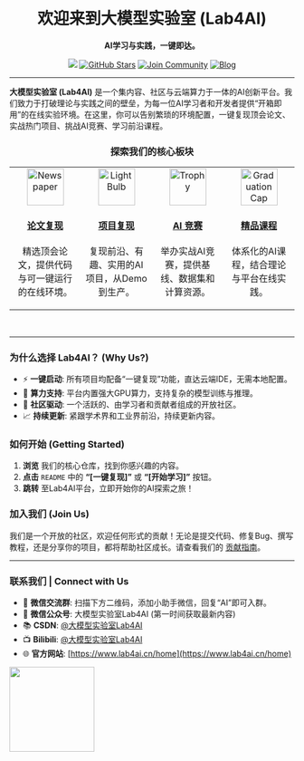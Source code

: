 

<h1 align="center">欢迎来到大模型实验室 (Lab4AI)</h1>

<p align="center">
  <strong>AI学习与实践，一键即达。</strong>
</p>

<p align="center">
   <a href="【平台链接】"><img src="https://img.shields.io/badge/Lab4AI-platform-purple"></a>
    <a href="https://github.com/Lab4AI-Hub"><img src="https://img.shields.io/github/stars/Lab4AI-Hub?style=social" alt="GitHub Stars"></a>
    <a href="【你的社区链接，如Discord/Slack】"><img src="https://img.shields.io/badge/Join-Community-brightgreen.svg" alt="Join Community"></a>
    <a href="【官方博客链接】"><img src="https://img.shields.io/badge/Read-Blog-orange.svg" alt="Blog"></a>
</p>

---

**大模型实验室 (Lab4AI)** 是一个集内容、社区与云端算力于一体的AI创新平台。我们致力于打破理论与实践之间的壁垒，为每一位AI学习者和开发者提供“开箱即用”的在线实验环境。在这里，你可以告别繁琐的环境配置，一键复现顶会论文、实战热门项目、挑战AI竞赛、学习前沿课程。

<h3 align="center">探索我们的核心板块</h3>

<table width="100%" align="center">
<tr valign="top">
<td width="25%" align="center">
  <a href="https://github.com/Lab4AI-Hub/ReproHub">
   <img src="https://raw.githubusercontent.com/Tarikul-Islam-Anik/Telegram-Animated-Emojis/main/Objects/Newspaper.webp" alt="Newspaper" width="65" height="65" />
    <h4>论文复现</h4>
  </a>
  <p>精选顶会论文，提供代码与可一键运行的在线环境。</p>
</td>
<td width="25%" align="center">
  <a href="https://github.com/Lab4AI-Hub/ProjectHub">
 <img src="https://raw.githubusercontent.com/Tarikul-Islam-Anik/Telegram-Animated-Emojis/main/Objects/Light%20Bulb.webp" alt="Light Bulb" width="65" height="65" />
    <h4>项目复现</h4>
  </a>
  <p>复现前沿、有趣、实用的AI项目，从Demo到生产。</p>
</td>
<td width="25%" align="center">
  <a href="https://github.com/Lab4AI-Hub/CompetitionHub">
<img src="https://raw.githubusercontent.com/Tarikul-Islam-Anik/Telegram-Animated-Emojis/main/Activity/Trophy.webp" alt="Trophy" width="65" height="65" />
    <h4>AI 竞赛</h4>
  </a>
  <p>举办实战AI竞赛，提供基线、数据集和计算资源。</p>
</td>
<td width="25%" align="center">
  <a href="https://github.com/Lab4AI-Hub/CourseHub">
<img src="https://raw.githubusercontent.com/Tarikul-Islam-Anik/Telegram-Animated-Emojis/main/Objects/Graduation%20Cap.webp" alt="Graduation Cap" width="65" height="65" />
    <h4>精品课程</h4>
  </a>
  <p>体系化的AI课程，结合理论与平台在线实践。</p>
</td>
</tr>
</table>

<br>

---

### 为什么选择 Lab4AI？ (Why Us?)

-   ⚡️ **一键启动**: 所有项目均配备“一键复现”功能，直达云端IDE，无需本地配置。
-   🧠 **算力支持**: 平台内置强大GPU算力，支持复杂的模型训练与推理。
-   🤝 **社区驱动**: 一个活跃的、由学习者和贡献者组成的开放社区。
-   📈 **持续更新**: 紧跟学术界和工业界前沿，持续更新内容。

### 如何开始 (Getting Started)

1.  **浏览** 我们的核心仓库，找到你感兴趣的内容。
2.  **点击** `README` 中的 **“[一键复现]”** 或 **“[开始学习]”** 按钮。
3.  **跳转** 至Lab4AI平台，立即开始你的AI探索之旅！

### 加入我们 (Join Us)

我们是一个开放的社区，欢迎任何形式的贡献！无论是提交代码、修复Bug、撰写教程，还是分享你的项目，都将帮助社区成长。请查看我们的 [贡献指南](【链接到贡献指南仓库或文件】)。

---
### 联系我们 | Connect with Us
- 💬 **微信交流群**: 扫描下方二维码，添加小助手微信，回复“AI”即可入群。
- 📢 **微信公众号**: 大模型实验室Lab4AI (第一时间获取最新内容)
- 📚 **CSDN**: [@大模型实验室Lab4AI](【https://blog.csdn.net/Lab4AI】)
- 📺 **Bilibili**: [@大模型实验室Lab4AI](【你的Bilibili主页链接】)
- 🌐 **官方网站**: [https://www.lab4ai.cn/home](https://www.lab4ai.cn/home)

<p>
  <img src="【小助手微信二维码图片URL】" width="150">
</p>
